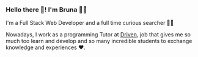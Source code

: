 ### Hello there :star_struck:! I'm Bruna :woman_technologist:

I'm a Full Stack Web Developer and a full time curious searcher :female_detective:

Nowadays, I work as a programming Tutor at [Driven](https://www.driven.com.br/), job that gives me so much too learn and develop and so many incredible students to exchange knowledge and experiences :heart:.


<!--
**brunatb/brunatb** is a ✨ _special_ ✨ repository because its `README.md` (this file) appears on your GitHub profile.

Here are some ideas to get you started:

- 🔭 I’m currently working on ...
- 🌱 I’m currently learning ...
- 👯 I’m looking to collaborate on ...
- 🤔 I’m looking for help with ...
- 💬 Ask me about ...
- 📫 How to reach me: ...
- 😄 Pronouns: ...
- ⚡ Fun fact: ...
-->
